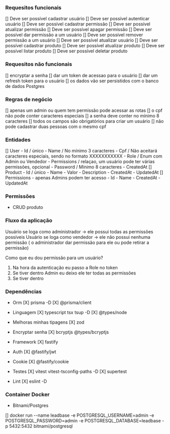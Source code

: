 ### Requesitos funcionais

[] Deve ser possível cadastrar usuário
[] Deve ser possível autenticar usuário
[] Deve ser possível cadastrar permissão
[] Deve ser possível  atualizar permissão 
[] Deve ser possível  apagar permissão
[] Deve ser possível dar permissão a um usuário
[] Deve ser possível remover permissão a um usuário
[] Deve ser possível atualizar usuário
[] Deve ser possível cadastrar produto
[] Deve ser possível  atualizar produto
[] Deve ser possível  listar produto
[] Deve ser possível deletar produto

### Requesitos não funcionais

[] encryptar a senha
[] dar um token de acessao para o usuário
[] dar um refresh token para o usuário
[] os dados vão ser persistidos com o banco de dados Postgres

### Regras de negócio

[] apenas um admin ou quem tem permissão pode acessar as rotas
[] o cpf não pode conter caracteres especiais
[] a senha deve conter no mínimo 8 caracteres
[] todos os campos são obrigatórios para criar um usuário
[] não pode cadastrar duas pessoas com o mesmo cpf

### Entidades

[] User
    - Id / único
    - Name / No mínimo 3 caracteres
    - Cpf / Não aceitará caracteres especiais, sendo no formato XXXXXXXXXXX 
    - Role / Enum com Admin ou Vendedor 
    - Permissions / relaçao, um usuário pode ter várias permissões, opcional
    - Password / Mínimo 8 caracteres
    - CreatedAt
[] Product
    - Id / único
    - Name
    - Valor 
    - Description
    - CreatedAt
    - UpdatedAt
[] Permissions - apenas Admins podem ter acesso
    - Id
    - Name
    - CreatedAt
    - UpdatedAt

### Permissões

- CRUD produto

### Fluxo da aplicação

Usuário se loga como administrador -> ele possui todas as permissões possíveis 
Usuário se loga como vendedor -> ele não possui nenhuma permissão ( o administrador dar permissão para ele ou pode retirar a permissão)

Como que eu dou permissão para um usuário?

1. Na hora da autenticação eu passo a Role no token
2. Se tiver dentro Admin eu deixo ele ter todas as permissões
2. Se tiver dentro 

### Dependências

- Orm
[X] prisma -D
[X] @prisma/client

- Linguagem
[X] typescript tsx tsup -D
[X] @types/node 

- Melhoras minhas tipagens
[X] zod

- Encryptar senha
[X] bcryptjs @types/bcryptjs

- Framework
[X] fastify

- Auth
[X] @fastify/jwt

- Cookie
[X] @fastify/cookie

- Testes
[X] vitest vitest-tsconfig-paths -D
[X] supertest

- Lint
[X] eslint -D

### Container Docker

- Bitnami/Postgres

[] docker run --name leadbase -e POSTGRESQL_USERNAME=admin -e POSTGRESQL_PASSWORD=admin -e POSTGRESQL_DATABASE=leadbase -p 5432:5432 bitnami/postgresql
